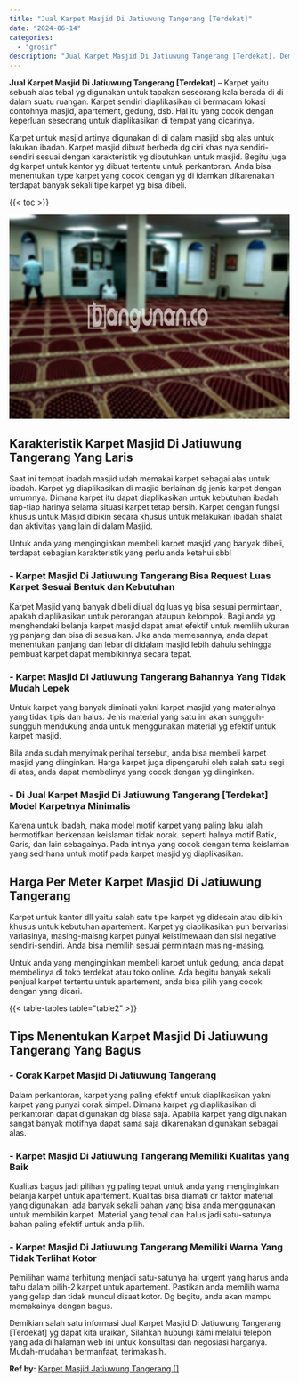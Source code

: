 ```yaml
---
title: "Jual Karpet Masjid Di Jatiuwung Tangerang [Terdekat]"
date: "2024-06-14"
categories: 
  - "grosir"
description: "Jual Karpet Masjid Di Jatiuwung Tangerang [Terdekat]. Demikian salah satu informasi Jual Karpet Masjid Di Jatiuwung Tangerang [Terdekat] yg dapat kita urai..."
---
```


**Jual Karpet Masjid Di Jatiuwung Tangerang \[Terdekat\]** – Karpet yaitu sebuah alas tebal yg digunakan untuk tapakan seseorang kala berada di di dalam suatu ruangan. Karpet sendiri diaplikasikan di bermacam lokasi contohnya masjid, apartement, gedung, dsb. Hal itu yang cocok dengan keperluan seseorang untuk diaplikasikan di tempat yang dicarinya.

Karpet untuk masjid artinya digunakan di di dalam masjid sbg alas untuk lakukan ibadah. Karpet masjid dibuat berbeda dg ciri khas nya sendiri-sendiri sesuai dengan karakteristik yg dibutuhkan untuk masjid. Begitu juga dg karpet untuk kantor yg dibuat tertentu untuk perkantoran. Anda bisa menentukan type karpet yang cocok dengan yg di idamkan dikarenakan terdapat banyak sekali tipe karpet yg bisa dibeli.

{{< toc >}}

![Jual Karpet Masjid Di Jatiuwung Tangerang [Terdekat]](/images/grosir-karpet-murah-63.png)

## Karakteristik Karpet Masjid Di Jatiuwung Tangerang Yang Laris

Saat ini tempat ibadah masjid udah memakai karpet sebagai alas untuk ibadah. Karpet yg diaplikasikan di masjid berlainan dg jenis karpet dengan umumnya. Dimana karpet itu dapat diaplikasikan untuk kebutuhan ibadah tiap-tiap harinya selama situasi karpet tetap bersih. Karpet dengan fungsi khusus untuk Masjid dibikin secara khusus untuk melakukan ibadah shalat dan aktivitas yang lain di dalam Masjid.

Untuk anda yang menginginkan membeli karpet masjid yang banyak dibeli, terdapat sebagian karakteristik yang perlu anda ketahui sbb!

### \- Karpet Masjid Di Jatiuwung Tangerang Bisa Request Luas Karpet Sesuai Bentuk dan Kebutuhan

Karpet Masjid yang banyak dibeli dijual dg luas yg bisa sesuai permintaan, apakah diaplikasikan untuk perorangan ataupun kelompok. Bagi anda yg menghendaki belanja karpet masjid dapat amat efektif untuk memliih ukuran yg panjang dan bisa di sesuaikan. Jika anda memesannya, anda dapat menentukan panjang dan lebar di didalam masjid lebih dahulu sehingga pembuat karpet dapat membikinnya secara tepat.

### \- Karpet Masjid Di Jatiuwung Tangerang Bahannya Yang Tidak Mudah Lepek

Untuk karpet yang banyak diminati yakni karpet masjid yang materialnya yang tidak tipis dan halus. Jenis material yang satu ini akan sungguh-sungguh mendukung anda untuk menggunakan material yg efektif untuk karpet masjid.

Bila anda sudah menyimak perihal tersebut, anda bisa membeli karpet masjid yang diinginkan. Harga karpet juga dipengaruhi oleh salah satu segi di atas, anda dapat membelinya yang cocok dengan yg diinginkan.

### \- Di Jual Karpet Masjid Di Jatiuwung Tangerang \[Terdekat\] Model Karpetnya Minimalis

Karena untuk ibadah, maka model motif karpet yang paling laku ialah bermotifkan berkenaan keislaman tidak norak. seperti halnya motif Batik, Garis, dan lain sebagainya. Pada intinya yang cocok dengan tema keislaman yang sedrhana untuk motif pada karpet masjid yg diaplikasikan.

## Harga Per Meter Karpet Masjid Di Jatiuwung Tangerang

Karpet untuk kantor dll yaitu salah satu tipe karpet yg didesain atau dibikin khusus untuk kebutuhan apartement. Karpet yg diaplikasikan pun bervariasi variasinya, masing-maisng karpet punyai keistimewaan dan sisi negative sendiri-sendiri. Anda bisa memilih sesuai permintaan masing-masing.

Untuk anda yang menginginkan membeli karpet untuk gedung, anda dapat membelinya di toko terdekat atau toko online. Ada begitu banyak sekali penjual karpet tertentu untuk apartement, anda bisa pilih yang cocok dengan yang dicari.

{{< table-tables table="table2" >}}

## Tips Menentukan Karpet Masjid Di Jatiuwung Tangerang Yang Bagus

### \- Corak Karpet Masjid Di Jatiuwung Tangerang

Dalam perkantoran, karpet yang paling efektif untuk diaplikasikan yakni karpet yang punyai corak simpel. Dimana karpet yg diaplikasikan di perkantoran dapat digunakan dg biasa saja. Apabila karpet yang digunakan sangat banyak motifnya dapat sama saja dikarenakan digunakan sebagai alas.

### \- Karpet Masjid Di Jatiuwung Tangerang Memiliki Kualitas yang Baik

Kualitas bagus jadi pilihan yg paling tepat untuk anda yang menginginkan belanja karpet untuk apartement. Kualitas bisa diamati dr faktor material yang digunakan, ada banyak sekali bahan yang bisa anda menggunakan untuk membikin karpet. Material yang tebal dan halus jadi satu-satunya bahan paling efektif untuk anda pilih.

### \- Karpet Masjid Di Jatiuwung Tangerang Memiliki Warna Yang Tidak Terlihat Kotor

Pemilihan warna terhitung menjadi satu-satunya hal urgent yang harus anda tahu dalam pilih-2 karpet untuk apartement. Pastikan anda memilih warna yang gelap dan tidak muncul disaat kotor. Dg begitu, anda akan mampu memakainya dengan bagus.

Demikian salah satu informasi Jual Karpet Masjid Di Jatiuwung Tangerang \[Terdekat\] yg dapat kita uraikan, Silahkan hubungi kami melalui telepon yang ada di halaman web ini untuk konsultasi dan negosiasi harganya. Mudah-mudahan bermanfaat, terimakasih.

**Ref by:**  [Karpet Masjid Jatiuwung Tangerang []](https://id.wikipedia.org/wiki/Karpet)
